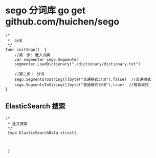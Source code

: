 # sego 分词库  go get github.com/huichen/sego

```
/* 
 *  分词
 */ 
func initSego()  {
	//第一步: 载入词典
	var segmenter sego.Segmenter
	segmenter.LoadDictionary("./dictionary/dictionary.txt")

	//第二步： 分词
	sego.SegmentsToString([]byte("普通模式分词"),false)  //普通模式
	sego.SegmentsToString([]byte("普通模式分词"),true)  //搜索模式
}

```

## ElasticSearch 搜索

```
/* 
 * 全文搜索
 */ 
 type ElasticSearchData struct{
 
 

 }



```
